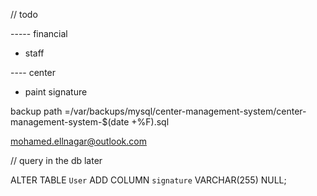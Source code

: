 // todo
<!-- - can make attendance for المراقب in another center -->
<!-- - admin can add other duties -->
<!-- - center attendance for more than duty(check shifts must be one) two records -->
<!-- - total shift (remove) -> dashboard -->
<!-- - exams (old and new )-> dashboard -->
<!-- - remove overall summary -->
<!-- - users status chart -->
<!-- - uncompleted tab -->
<!-- - admin edit users profile( no attachments) -->
<!-- - admin can edit attendance -->
<!-- - can delete dayAttendance -->

----- financial
- staff
<!-- - reminder to all non uploaded attachments -->
<!-- - edit and reminder if no signature -->
<!-- - download all attachment links -->

---- center
<!-- - view attendance attachment(uploaded or not) -->
<!-- - profile -->
<!-- - center in report -->
<!-- - search all users -->

- paint signature

<!-- -- add filter by duty -->


<!-- $2b$10$UsY5bEAErH9PGymKdqDl..YGWnhN61cku9lMqRIvK6s8y.D3Hc38K   -->
<!-- Moe@#01022923659 -->
backup path =/var/backups/mysql/center-management-system/center-management-system-$(date +\%F).sql

mohamed.ellnagar@outlook.com


// query in the db later

ALTER TABLE `User` ADD COLUMN `signature` VARCHAR(255) NULL;

